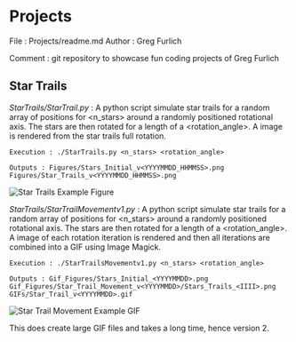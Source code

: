 # Projects

File : Projects/readme.md
Author : Greg Furlich

Comment : git repository to showcase fun coding projects of Greg Furlich

## Star Trails

*StarTrails/StarTrail.py* : A python script simulate star trails for a random array of positions for <n_stars> around a randomly positioned rotational axis. The stars are then rotated for a length of a <rotation_angle>. A image is rendered from the star trails full rotation.

	Execution : ./StarTrails.py <n_stars> <rotation_angle>

	Outputs : Figures/Stars_Initial_v<YYYYMMDD_HHMMSS>.png
	Figures/Star_Trails_v<YYYYMMDD_HHMMSS>.png

![Star Trails Example Figure](https://github.com/gfurlich/Projects/blob/master/StarTrails/Figures/Star_Trails_example.png)

*StarTrails/StarTrailMovementv1.py* : A python script simulate star trails for a random array of positions for <n_stars> around a randomly positioned rotational axis. The stars are then rotated for a length of a <rotation_angle>. A image of each rotation iteration is rendered and then all iterations are combined into a GIF using Image Magick.

	Execution : ./StarTrailsMovementv1.py <n_stars> <rotation_angle>

	Outputs : Gif_Figures/Stars_Initial_<YYYYMMDD>.png
	Gif_Figures/Star_Trail_Movement_v<YYYYMMDD>/Stars_Trails_<IIII>.png
	GIFs/Star_Trail_v<YYYYMMDD>.gif

![Star Trail Movement Example GIF](https://github.com/gfurlich/Projects/blob/master/StarTrails/GIFs/Star_Trail_Movement_example.gif)

This does create large GIF files and takes a long time, hence version 2.
